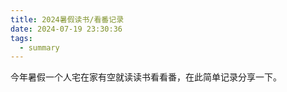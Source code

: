 ```yaml
---
title: 2024暑假读书/看番记录
date: 2024-07-19 23:30:36
tags:
  - summary
---
```


今年暑假一个人宅在家有空就读读书看看番，在此简单记录分享一下。
